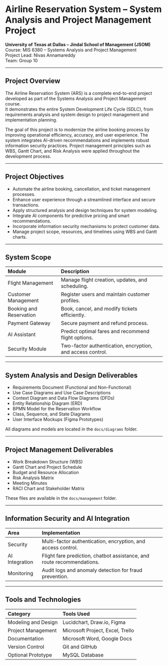 # Airline Reservation System – System Analysis and Project Management Project

**University of Texas at Dallas – Jindal School of Management (JSOM)**  
Course: MIS 6380 – Systems Analysis and Project Management  
Project Lead: Nivas Annamareddy  
Team: Group 10

---

## Project Overview
The Airline Reservation System (ARS) is a complete end-to-end project developed as part of the Systems Analysis and Project Management course.  
It demonstrates the entire System Development Life Cycle (SDLC), from requirements analysis and system design to project management and implementation planning.

The goal of this project is to modernize the airline booking process by improving operational efficiency, accuracy, and user experience. The system integrates AI-driven recommendations and implements robust information security practices. Project management principles such as WBS, Gantt Chart, and Risk Analysis were applied throughout the development process.

---

## Project Objectives
- Automate the airline booking, cancellation, and ticket management processes.  
- Enhance user experience through a streamlined interface and secure transactions.  
- Apply structured analysis and design techniques for system modeling.  
- Integrate AI components for predictive pricing and smart recommendations.  
- Incorporate information security mechanisms to protect customer data.  
- Manage project scope, resources, and timelines using WBS and Gantt charts.

---

## System Scope
| Module | Description |
|:--|:--|
| Flight Management | Manage flight creation, updates, and scheduling. |
| Customer Management | Register users and maintain customer profiles. |
| Booking and Reservation | Book, cancel, and modify tickets efficiently. |
| Payment Gateway | Secure payment and refund process. |
| AI Assistant | Predict optimal fares and recommend flight options. |
| Security Module | Two-factor authentication, encryption, and access control. |

---

## System Analysis and Design Deliverables
- Requirements Document (Functional and Non-Functional)  
- Use Case Diagrams and Use Case Descriptions  
- Context Diagram and Data Flow Diagrams (DFDs)  
- Entity Relationship Diagram (ERD)  
- BPMN Model for the Reservation Workflow  
- Class, Sequence, and State Diagrams  
- User Interface Mockups (Figma Prototypes)

All diagrams and models are located in the `docs/diagrams` folder.

---

## Project Management Deliverables
- Work Breakdown Structure (WBS)  
- Gantt Chart and Project Schedule  
- Budget and Resource Allocation  
- Risk Analysis Matrix  
- Meeting Minutes  
- RACI Chart and Stakeholder Matrix  

These files are available in the `docs/management` folder.

---

## Information Security and AI Integration
| Area | Implementation |
|:--|:--|
| Security | Multi-factor authentication, encryption, and access control. |
| AI Integration | Flight fare prediction, chatbot assistance, and route recommendations. |
| Monitoring | Audit logs and anomaly detection for fraud prevention. |

---

## Tools and Technologies
| Category | Tools Used |
|:--|:--|
| Modeling and Design | Lucidchart, Draw.io, Figma |
| Project Management | Microsoft Project, Excel, Trello |
| Documentation | Microsoft Word, Google Docs |
| Version Control | Git and GitHub |
| Optional Prototype | MySQL Database |
